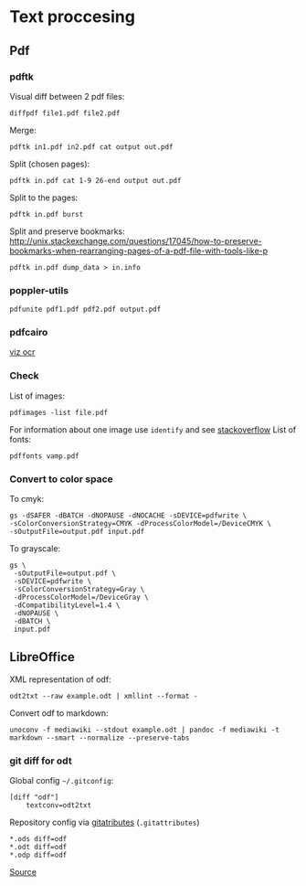 
Text proccesing
===============

Pdf
---

### pdftk

Visual diff between 2 pdf files:
```
diffpdf file1.pdf file2.pdf
```

Merge:
```
pdftk in1.pdf in2.pdf cat output out.pdf
```

Split (chosen pages):
```
pdftk in.pdf cat 1-9 26-end output out.pdf
```

Split to the pages:
```
pdftk in.pdf burst
```

Split and preserve bookmarks:
http://unix.stackexchange.com/questions/17045/how-to-preserve-bookmarks-when-rearranging-pages-of-a-pdf-file-with-tools-like-p

```
pdftk in.pdf dump_data > in.info
```

### poppler-utils
```
pdfunite pdf1.pdf pdf2.pdf output.pdf
```

### pdfcairo
[viz ocr](ocr.md)

### Check
List of images:
```
pdfimages -list file.pdf
```
For information about one image use `identify` and see [stackoverflow](http://stackoverflow.com/questions/12661093/preflight-program-for-pdfs-using-podofo-or-anything-else-open-source)
List of fonts:
```
pdffonts vamp.pdf
```

### Convert to color space
To cmyk:
```
gs -dSAFER -dBATCH -dNOPAUSE -dNOCACHE -sDEVICE=pdfwrite \
-sColorConversionStrategy=CMYK -dProcessColorModel=/DeviceCMYK \
-sOutputFile=output.pdf input.pdf
```

To grayscale:
```
gs \
 -sOutputFile=output.pdf \
 -sDEVICE=pdfwrite \
 -sColorConversionStrategy=Gray \
 -dProcessColorModel=/DeviceGray \
 -dCompatibilityLevel=1.4 \
 -dNOPAUSE \
 -dBATCH \
 input.pdf
```

LibreOffice
-----------
XML representation of odf:
```
odt2txt --raw example.odt | xmllint --format -
```
Convert odf to markdown:
```
unoconv -f mediawiki --stdout example.odt | pandoc -f mediawiki -t markdown --smart --normalize --preserve-tabs
```

### git diff for odt
Global config `~/.gitconfig`:
```
[diff "odf"]
	textconv=odt2txt
```
Repository config via [gitatributes](http://git-scm.com/docs/gitattributes) (`.gitattributes`)
```
*.ods diff=odf
*.odt diff=odf
*.odp diff=odf
```

[Source](http://www-verimag.imag.fr/~moy/opendocument/)
